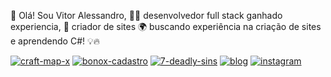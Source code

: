 🚀 Olá! Sou Vitor Alessandro, 👨‍💻 desenvolvedor full stack ganhado experiencia, 🎨 criador de sites 🌍 buscando experiência na criação de sites e aprendendo C#! 💡🔥 

[![craft-map-x](https://img.shields.io/badge/HTML5-E34F26?style=for-the-badge&logo=html5&logoColor=white)](https://craft-map-x.rf.gd/) [![bonox-cadastro](https://img.shields.io/badge/CSS3-1572B6?style=for-the-badge&logo=css3&logoColor=white)](https://bonox-cadastro.rf.gd/) [![7-deadly-sins](https://img.shields.io/badge/JavaScript-F7DF1E?style=for-the-badge&logo=javascript&logoColor=black)](https://sevendeadlysins.rf.gd/) [![blog](https://img.shields.io/badge/PHP-777BB4?style=for-the-badge&logo=php&logoColor=white)](https://instagram.com/vitor_4lessan) [![instagram](https://img.shields.io/badge/Instagram-E4405F?style=for-the-badge&logo=instagram&logoColor=white)](https://instagram.com/vitor_4lessan)
